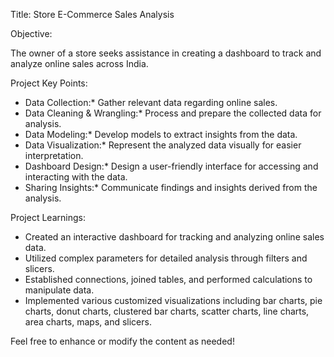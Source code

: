 Title: Store E-Commerce Sales Analysis

Objective:

The owner of a store seeks assistance in creating a dashboard to track and analyze online sales across India.

Project Key Points:

- Data Collection:* Gather relevant data regarding online sales.
- Data Cleaning & Wrangling:* Process and prepare the collected data for analysis.
- Data Modeling:* Develop models to extract insights from the data.
- Data Visualization:* Represent the analyzed data visually for easier interpretation.
- Dashboard Design:* Design a user-friendly interface for accessing and interacting with the data.
- Sharing Insights:* Communicate findings and insights derived from the analysis.

Project Learnings:

- Created an interactive dashboard for tracking and analyzing online sales data.
- Utilized complex parameters for detailed analysis through filters and slicers.
- Established connections, joined tables, and performed calculations to manipulate data.
- Implemented various customized visualizations including
  bar charts, pie charts, donut charts, clustered bar charts, scatter charts, line charts, area charts, maps, and slicers.

Feel free to enhance or modify the content as needed!

